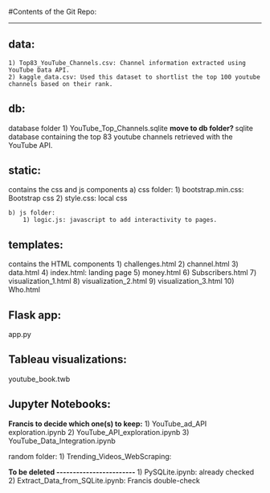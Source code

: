 

#Contents of the Git Repo:<hr>


data:
-----
    1) Top83_YouTube_Channels.csv: Channel information extracted using YouTube Data API.
    2) kaggle_data.csv: Used this dataset to shortlist the top 100 youtube channels based on their rank.


db:
-------
database folder 
    1) YouTube_Top_Channels.sqlite <Strong> move to db folder? </strong> sqlite database containing the top 83 youtube channels retrieved with the YouTube API.

static: 
-------
contains the css and js components
    a) css folder:
        1) bootstrap.min.css: Bootstrap css
        2) style.css: local css

    b) js folder: 
        1) logic.js: javascript to add interactivity to pages.


templates: 
----------
contains the HTML components
    1) challenges.html
    2) channel.html
    3) data.html
    4) index.html: landing page
    5) money.html
    6) Subscribers.html
    7) visualization_1.html
    8) visualization_2.html
    9) visualization_3.html
    10) Who.html


Flask app:
-----------
app.py


Tableau visualizations:
------------------------
youtube_book.twb 







Jupyter Notebooks:
---------------------
<strong>Francis to decide which one(s) to keep:</strong>
    1) YouTube_ad_API exploration.ipynb
    2) YouTube_API_exploration.ipynb
    3) YouTube_Data_Integration.ipynb

random folder:
    1) Trending_Videos_WebScraping:



<Strong>To be deleted
------------------------ </Strong>
    1) PySQLite.ipynb: already checked
    2) Extract_Data_from_SQLite.ipynb: Francis double-check

